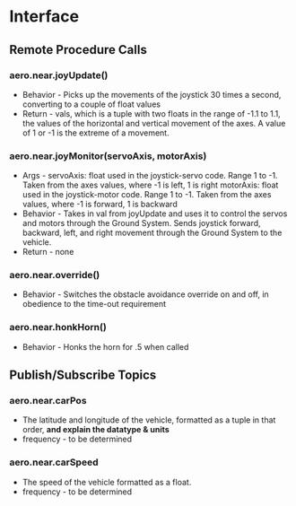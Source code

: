 # Interface
<!-- Don't delete comments until AFTER you address them! -->

## Remote Procedure Calls

### aero.near.joyUpdate()
* Behavior - Picks up the movements of the joystick 30 times a second, converting to a couple of float values
* Return - vals, which is a tuple with two floats in the range of -1.1 to 1.1, the values of the horizontal and vertical movement of the axes. A value of 1 or -1 is the extreme of a movement.

### aero.near.joyMonitor(servoAxis, motorAxis)
* Args - servoAxis: float used in the joystick-servo code. Range 1 to -1. Taken from the axes values, where -1 is left, 1 is right
		 motorAxis: float used in the joystick-motor code. Range 1 to -1. Taken from the axes values, where -1 is forward, 1 is backward
* Behavior - Takes in val from joyUpdate and uses it to control the servos and motors through the Ground System.
Sends joystick forward, backward, left, and right movement through the Ground System to the vehicle.
* Return - none

### aero.near.override()
<!-- Is this actually "on and off" or just off? What happens if sent multiple times quickly? -->
* Behavior - Switches the obstacle avoidance override on and off, in obedience to the time-out requirement

### aero.near.honkHorn()
* Behavior - Honks the horn for .5  when called

## Publish/Subscribe Topics
<!-- The PubSub components need a different format:
	###Name of topic ("offical" name)
	* Data type, range
	* Frequency of updates -->

### aero.near.carPos
* The latitude and longitude of the vehicle, formatted as a tuple in that order, **and explain the datatype & units**
* frequency - to be determined

### aero.near.carSpeed
* The speed of the vehicle formatted as a float.
* frequency - to be determined
